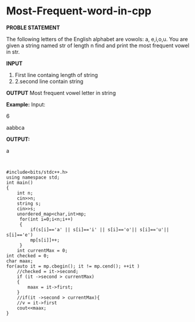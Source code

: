 # Most-Frequent-word-in-cpp

**PROBLE STATEMENT**



The following letters of the English alphabet are vowols: a, e,i,o,u. You are given a string named str of length n 
find and print the most frequent vowel in str.

**INPUT**
1. First line containg length of string
2. 2.second line contain string

**OUTPUT**
Most frequent vowel letter in string

**Example:**
Input:

6

aabbca

**OUTPUT:**

a

```


#include<bits/stdc++.h>
using namespace std;
int main()
{
    int n;
    cin>>n;
    string s;
    cin>>s;
    unordered_map<char,int>mp;
     for(int i=0;i<n;i++)
     {
         if(s[i]=='a' || s[i]=='i' || s[i]=='o'|| s[i]=='u'|| s[i]=='e')
         mp[s[i]]++;
     }
    int currentMax = 0;
int checked = 0;
char maax;
for(auto it = mp.cbegin(); it != mp.cend(); ++it )
    //checked = it->second;
    if (it ->second > currentMax)
    {
        maax = it->first;
    }
    //if(it ->second > currentMax){
    //v = it->first
    cout<<maax;
}
